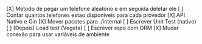 [X] Metodo de pegar um telefone aleatório e em seguida deletar ele
[ ] Contar quantos telefones estao disponíveis para cada provedor
[X] API Nativo e Gin
[X] Mover pacotes para ./internal
[ ] Escrever Unit Test (nativo)
[ ] (Depois) Load test (Vegeta)
[ ] Escrever repo com ORM
[X] Mudar conexão para usar variáveis de ambiente
